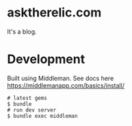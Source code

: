 # asktherelic.com
It's a blog.

# Development

Built using Middleman. See docs here https://middlemanapp.com/basics/install/

```
# latest gems
$ bundle
# run dev server
$ bundle exec middleman
```
